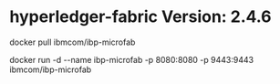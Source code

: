 # hyperledger-fabric Version: 2.4.6

docker pull ibmcom/ibp-microfab

docker run -d --name ibp-microfab -p 8080:8080 -p 9443:9443 ibmcom/ibp-microfab


